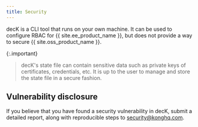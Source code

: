 ```yaml
---
title: Security
---
```


decK is a CLI tool that runs on your own machine. It can be used to configure RBAC for {{ site.ee_product_name }}, but does not provide a way to secure {{ site.oss_product_name }}.

{:.important}
> decK's state file can contain sensitive data such as private keys of certificates, credentials, etc. It is up to the user to manage and store the state file in a secure fashion.

## Vulnerability disclosure

If you believe that you have found a security vulnerability in decK, submit a detailed report, along with reproducible steps to [security@konghq.com](mailto:security@konghq.com).
